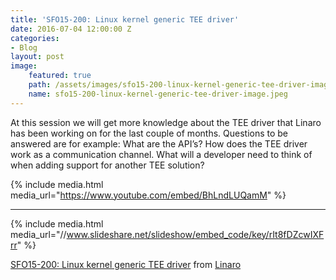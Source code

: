 ```yaml
---
title: 'SFO15-200: Linux kernel generic TEE driver'
date: 2016-07-04 12:00:00 Z
categories:
- Blog
layout: post
image:
    featured: true
    path: /assets/images/sfo15-200-linux-kernel-generic-tee-driver-image.jpeg
    name: sfo15-200-linux-kernel-generic-tee-driver-image.jpeg
---
```


At this session we will get more knowledge about the TEE driver that Linaro has been working on for the last couple of months. Questions to be answered are for example: What are the API’s? How does the TEE driver work as a communication channel. What will a developer need to think of when adding support for another TEE solution?

{% include media.html media_url="https://www.youtube.com/embed/BhLndLUQamM" %}

--------

{% include media.html media_url="//www.slideshare.net/slideshow/embed_code/key/rIt8fDZcwIXFrr" %}

[SFO15-200: Linux kernel generic TEE driver](https://www.slideshare.net/linaroorg/sfo15200-linux-kernel-generic-tee-driver) from [Linaro](http://www.slideshare.net/linaroorg)  
